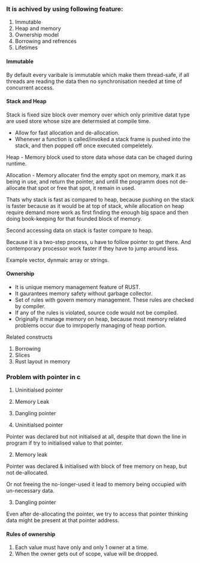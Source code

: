 ### It is achived by using following feature:

1. Immutable
2. Heap and memory
3. Ownership model
4. Borrowing and refrences
5. Lifetimes

#### Immutable

By default every varibale is immutable which make them thread-safe, if all threads are reading the data then no synchronisation needed at time of concurrent access.

#### Stack and Heap

Stack is fixed size block over memory over which only primitive datat type are used store whose size are determsied at compile time.

- Allow for fast allocation and de-allocation.
- Whenever a function is called/invoked a stack frame is pushed into the stack, and then popped off once executed compeletely.

Heap - Memory block used to store data whose data can be chaged during runtime.

Allocation - Memory allocater find the empty spot on memory, mark it as being in use, and return the pointer, and untill the programm does not de-allocate that spot or free that spot, it remain in used.

Thats why stack is fast as compared to heap, because pushing on the stack is faster because as it would be at top of stack, while allocation on heap require demand more work as first finding the enough big space and then doing book-keeping for that founded block of memory.

Second accessing data on stack is faster compare to heap.

Because it is a two-step process, u have to follow pointer to get there.
And contemporary processor work faster if they have to jump around less.

Example vector, dynmaic array or strings.

#### Ownership

- It is unique memory management feature of RUST.
- It gaurantees memory safety without garbage collector.
- Set of rules with govern memory management. These rules are checked by compiler.
- If any of the rules is violated, source code would not be compiled.
- Originally it manage memory on heap, because most memory related problems occur due to imrpoperly managing of heap portion.

Related constructs

1. Borrowing
2. Slices
3. Rust layout in memory

### Problem with pointer in c

1. Uninitialsed pointer
2. Memory Leak
3. Dangling pointer

4. Uninitialsed pointer

Pointer was declared but not initialsed at all, despite that down the line in program if try to initialised value to that pointer.

2. Memory leak

Pointer was declared & initialised with block of free memory on heap, but not de-allocated.

Or not freeing the no-longer-used it lead to memory being occupied with un-necessary data.

3. Dangling pointer

Even after de-allocating the pointer, we try to access that pointer thinking data might be present at that pointer address.

#### Rules of ownership

1. Each value must have only and only 1 owner at a time.
2. When the owner gets out of scope, value will be dropped.
